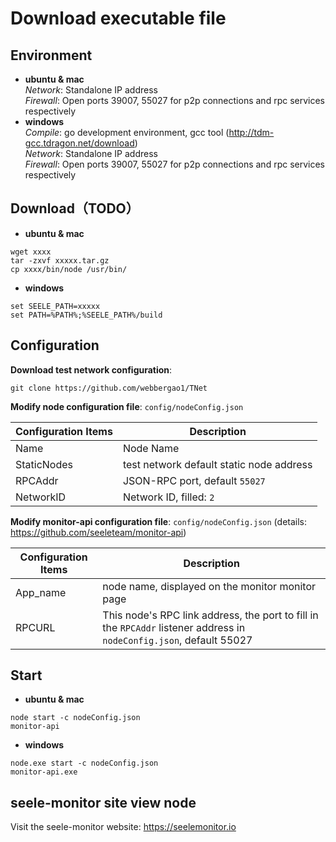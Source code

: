 # Download executable file

## Environment
- **ubuntu & mac**  
*Network*: Standalone IP address  
*Firewall*: Open ports 39007, 55027 for p2p connections and rpc services respectively  
- **windows**  
*Compile*: go development environment, gcc tool (http://tdm-gcc.tdragon.net/download)  
*Network*: Standalone IP address  
*Firewall*: Open ports 39007, 55027 for p2p connections and rpc services respectively  

## Download（TODO）
- **ubuntu & mac**
```
wget xxxx
tar -zxvf xxxxx.tar.gz
cp xxxx/bin/node /usr/bin/
```
- **windows**
```
set SEELE_PATH=xxxxx
set PATH=%PATH%;%SEELE_PATH%/build
```

## Configuration

**Download test network configuration**:
```
git clone https://github.com/webbergao1/TNet
```
**Modify node configuration file**: `config/nodeConfig.json`

| Configuration Items | Description |
| ----------- | --------- |
| Name | Node Name |
| StaticNodes | test network default static node address |
| RPCAddr | JSON-RPC port, default `55027` |
| NetworkID | Network ID, filled: `2` |

**Modify monitor-api configuration file**: `config/nodeConfig.json` (details: https://github.com/seeleteam/monitor-api)


| Configuration Items | Description |
| ----------- | --------- |
| App_name | node name, displayed on the monitor monitor page |
| RPCURL | This node's RPC link address, the port to fill in the `RPCAddr` listener address in `nodeConfig.json`, default 55027

## Start 
- **ubuntu & mac**
```
node start -c nodeConfig.json
monitor-api
```
- **windows**
```
node.exe start -c nodeConfig.json
monitor-api.exe
```

## seele-monitor site view node
Visit the seele-monitor website: https://seelemonitor.io